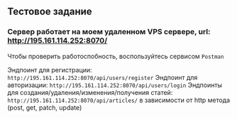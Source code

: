 ## Тестовое задание

### Сервер работает на моем удаленном VPS сервере, url: http://195.161.114.252:8070/

Чтобы проверить работоспобность, воспользуйтесь сервисом ```Postman```

Эндпоинт для регистрации: ```http://195.161.114.252:8070/api/users/register``` 
Эндпоинт для авторизации: ```http://195.161.114.252:8070/api/users/login```
Эндпоинты для создания/удаления/изменения/получения статей: ```http://195.161.114.252:8070/api/articles/``` в зависимости от http метода (post, get, patch, update)
